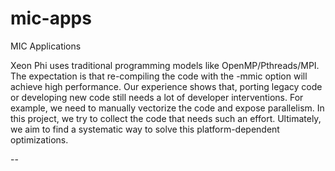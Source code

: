 mic-apps
========

MIC Applications

Xeon Phi uses traditional programming models like OpenMP/Pthreads/MPI. The expectation is that re-compiling the code with the -mmic option will achieve high performance. Our experience shows that, porting legacy code or developing new code still needs a lot of developer interventions. For example, we need to manually vectorize the code and expose parallelism. In this project, we try to collect the code that needs such an effort. Ultimately, we aim to find a systematic way to solve this platform-dependent optimizations. 

--
